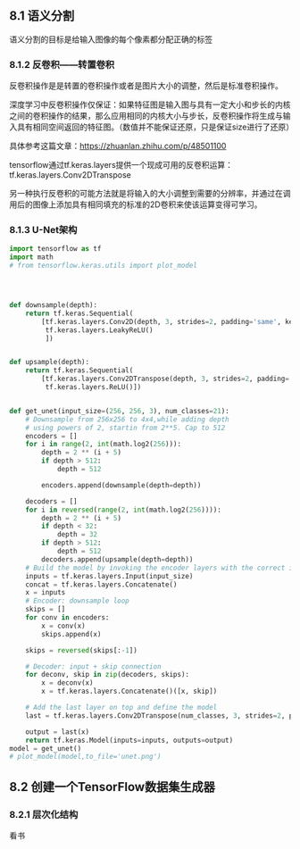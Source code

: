 ## 8.1 语义分割

语义分割的目标是给输入图像的每个像素都分配正确的标签

### 8.1.2 反卷积——转置卷积

反卷积操作是是转置的卷积操作或者是图片大小的调整，然后是标准卷积操作。

深度学习中反卷积操作仅保证：如果特征图是输入图与具有一定大小和步长的内核之间的卷积操作的结果，那么应用相同的内核大小与步长，反卷积操作将生成与输入具有相同空间返回的特征图。（数值并不能保证还原，只是保证size进行了还原）

具体参考这篇文章：https://zhuanlan.zhihu.com/p/48501100

tensorflow通过tf.keras.layers提供一个现成可用的反卷积运算：tf.keras.layers.Conv2DTranspose

另一种执行反卷积的可能方法就是将输入的大小调整到需要的分辨率，并通过在调用后的图像上添加具有相同填充的标准的2D卷积来使该运算变得可学习。

### 8.1.3 U-Net架构

```python
import tensorflow as tf
import math
# from tensorflow.keras.utils import plot_model




def downsample(depth):
    return tf.keras.Sequential(
        [tf.keras.layers.Conv2D(depth, 3, strides=2, padding='same', kernel_initializer='he_normal'),
         tf.keras.layers.LeakyReLU()
         ])


def upsample(depth):
    return tf.keras.Sequential(
        [tf.keras.layers.Conv2DTranspose(depth, 3, strides=2, padding='same', kernel_initializer='he_normal'),
         tf.keras.layers.ReLU()])


def get_unet(input_size=(256, 256, 3), num_classes=21):
    # Downsample from 256x256 to 4x4,while adding depth
    # using powers of 2, startin from 2**5. Cap to 512
    encoders = []
    for i in range(2, int(math.log2(256))):
        depth = 2 ** (i + 5)
        if depth > 512:
            depth = 512

        encoders.append(downsample(depth=depth))

    decoders = []
    for i in reversed(range(2, int(math.log2(256)))):
        depth = 2 ** (i + 5)
        if depth < 32:
            depth = 32
        if depth > 512:
            depth = 512
        decoders.append(upsample(depth=depth))
    # Build the model by invoking the encoder layers with the correct input
    inputs = tf.keras.layers.Input(input_size)
    concat = tf.keras.layers.Concatenate()
    x = inputs
    # Encoder: downsample loop
    skips = []
    for conv in encoders:
        x = conv(x)
        skips.append(x)

    skips = reversed(skips[:-1])

    # Decoder: input + skip connection
    for deconv, skip in zip(decoders, skips):
        x = deconv(x)
        x = tf.keras.layers.Concatenate()([x, skip])

    # Add the last layer on top and define the model
    last = tf.keras.layers.Conv2DTranspose(num_classes, 3, strides=2, padding='same', kernel_initializer='he_normal')

    output = last(x)
    return tf.keras.Model(inputs=inputs, outputs=output)
model = get_unet()
# plot_model(model,to_file='unet.png')

```

## 8.2 创建一个TensorFlow数据集生成器

### 8.2.1 层次化结构

看书



